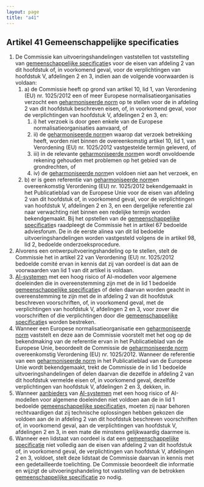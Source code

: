 ```yaml
---
layout: page
title: "a41"
---
```


## Artikel 41 Gemeenschappelijke specificaties

1. De Commissie kan uitvoeringshandelingen vaststellen tot vaststelling van [gemeenschappelijke specificatie](a3.md#^gespec)s voor de eisen van afdeling 2 van dit hoofdstuk of, in voorkomend geval, voor de verplichtingen van hoofdstuk V, afdelingen 2 en 3, indien aan de volgende voorwaarden is voldaan:
	1. a) de Commissie heeft op grond van artikel 10, lid 1, van Verordening (EU) nr. 1025/2012 een of meer Europese normalisatieorganisaties verzocht een [geharmoniseerde norm](a3.md#^hnorm) op te stellen voor de in afdeling 2 van dit hoofdstuk beschreven eisen, of, in voorkomend geval, voor de verplichtingen van hoofdstuk V, afdelingen 2 en 3, en:
		1. i) het verzoek is door geen enkele van de Europese normalisatieorganisaties aanvaard, of
		2. ii) de [geharmoniseerde norm](a3.md#^hnorm)en waarop dat verzoek betrekking heeft, worden niet binnen de overeenkomstig artikel 10, lid 1, van Verordening (EU) nr. 1025/2012 vastgestelde termijn geleverd, of
		3. iii) in de relevante [geharmoniseerde norm](a3.md#^hnorm)en wordt onvoldoende rekening gehouden met problemen op het gebied van de grondrechten, of
		4. iv) de [geharmoniseerde norm](a3.md#^hnorm)en voldoen niet aan het verzoek, en
	2. b) er is geen referentie van [geharmoniseerde norm](a3.md#^hnorm)en overeenkomstig Verordening (EU) nr. 1025/2012 bekendgemaakt in het Publicatieblad van de Europese Unie voor de eisen van afdeling 2 van dit hoofdstuk of, in voorkomend geval, voor de verplichtingen van hoofdstuk V, afdelingen 2 en 3, en een dergelijke referentie zal naar verwachting niet binnen een redelijke termijn worden bekendgemaakt.
	   Bij het opstellen van de [gemeenschappelijke specificatie](a3.md#^gespec)s raadpleegt de Commissie het in artikel 67 bedoelde adviesforum.
	   De in de eerste alinea van dit lid bedoelde uitvoeringshandelingen worden vastgesteld volgens de in artikel 98, lid 2, bedoelde onderzoeksprocedure.
2. Alvorens een ontwerpuitvoeringshandeling op te stellen, stelt de Commissie het in artikel 22 van Verordening (EU) nr. 1025/2012 bedoelde comité ervan in kennis dat zij van oordeel is dat aan de voorwaarden van lid 1 van dit artikel is voldaan.
3. [AI-systemen](a3.md#^ai-systeem) met een hoog risico of AI-modellen voor algemene doeleinden die in overeenstemming zijn met de in lid 1 bedoelde [gemeenschappelijke specificatie](a3.md#^gespec)s of delen daarvan worden geacht in overeenstemming te zijn met de in afdeling 2 van dit hoofdstuk beschreven voorschriften, of, in voorkomend geval, met de verplichtingen van hoofdstuk V, afdelingen 2 en 3, voor zover die voorschriften of die verplichtingen door die [gemeenschappelijke specificatie](a3.md#^gespec)s worden bestreken.
4. Wanneer een Europese normalisatieorganisatie een [geharmoniseerde norm](a3.md#^hnorm) vaststelt en deze aan de Commissie voorstelt met het oog op de bekendmaking van de referentie ervan in het Publicatieblad van de Europese Unie, beoordeelt de Commissie de [geharmoniseerde norm](a3.md#^hnorm) overeenkomstig Verordening (EU) nr. 1025/2012. Wanneer de referentie van een [geharmoniseerde norm](a3.md#^hnorm) in het Publicatieblad van de Europese Unie wordt bekendgemaakt, trekt de Commissie de in lid 1 bedoelde uitvoeringshandelingen of delen daarvan die dezelfde in afdeling 2 van dit hoofdstuk vermelde eisen of, in voorkomend geval, dezelfde verplichtingen van hoofdstuk V, afdelingen 2 en 3, dekken, in.
5. Wanneer [aanbieders](a3.md#^aanbieder) van [AI-systemen](a3.md#^ai-systeem) met een hoog risico of AI-modellen voor algemene doeleinden niet voldoen aan de in lid 1 bedoelde [gemeenschappelijke specificatie](a3.md#^gespec)s, moeten zij naar behoren rechtvaardigen dat zij technische oplossingen hebben gekozen die voldoen aan de in afdeling 2 van dit hoofdstuk beschreven voorschriften of, in voorkomend geval, aan de verplichtingen van hoofdstuk V, afdelingen 2 en 3, in een mate die minstens gelijkwaardig daarmee is.
6. Wanneer een lidstaat van oordeel is dat een [gemeenschappelijke specificatie](a3.md#^gespec) niet volledig aan de eisen van afdeling 2 van dit hoofdstuk of, in voorkomend geval, de verplichtingen van hoofdstuk V, afdelingen 2 en 3, voldoet, stelt deze lidstaat de Commissie daarvan in kennis met een gedetailleerde toelichting. De Commissie beoordeelt die informatie en wijzigt de uitvoeringshandeling tot vaststelling van de betrokken [gemeenschappelijke specificatie](a3.md#^gespec) zo nodig.